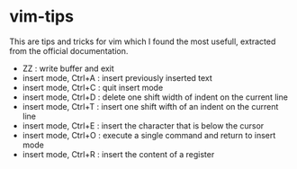 # vim-tips
This are tips and tricks for vim which I found the most usefull, extracted from the official documentation.

- ZZ : write buffer and exit
- insert mode, Ctrl+A : insert previously inserted text
- insert mode, Ctrl+C : quit insert mode
- insert mode, Ctrl+D : delete one shift width of indent on the current line
- insert mode, Ctrl+T : insert one shift wifth of an indent on the current line
- insert mode, Ctrl+E : insert the character that is below the cursor
- insert mode, Ctrl+O : execute a single command and return to insert mode
- insert mode, Ctrl+R <register> : insert the content of a register
